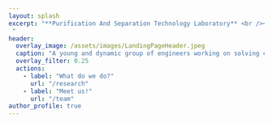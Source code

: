 ```yaml
---
layout: splash
excerpt: "**Purification And Separation Technology Laboratory** <br /><br /><br />
 "
header:
  overlay_image: /assets/images/LandingPageHeader.jpeg
  caption: "A young and dynamic group of engineers working on solving challenging purification and separation problems of the 21st century and beyond!"
  overlay_filter: 0.25
  actions:
    - label: "What do we do?"
      url: "/research"
    - label: "Meet us!"
      url: "/team"
author_profile: true
---
```

